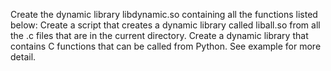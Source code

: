 Create the dynamic library libdynamic.so containing all the functions listed below:
Create a script that creates a dynamic library called liball.so from all the .c files that are in the current directory.
Create a dynamic library that contains C functions that can be called from Python. See example for more detail.

